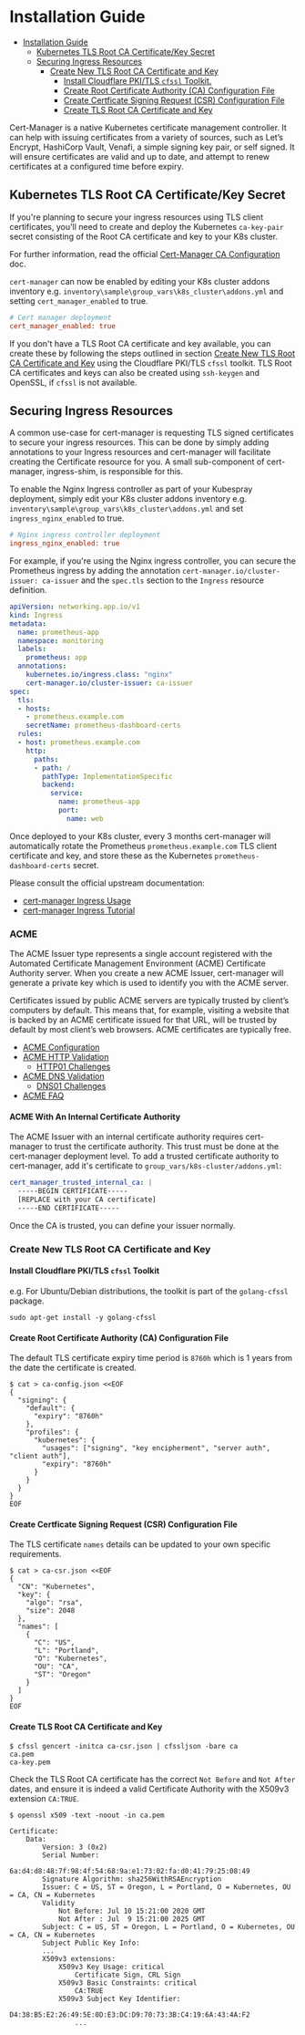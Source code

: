 # Installation Guide

- [Installation Guide](#installation-guide)
  - [Kubernetes TLS Root CA Certificate/Key Secret](#kubernetes-tls-root-ca-certificatekey-secret)
  - [Securing Ingress Resources](#securing-ingress-resources)
    - [Create New TLS Root CA Certificate and Key](#create-new-tls-root-ca-certificate-and-key)
      - [Install Cloudflare PKI/TLS `cfssl` Toolkit.](#install-cloudflare-pkitls-cfssl-toolkit)
      - [Create Root Certificate Authority (CA) Configuration File](#create-root-certificate-authority-ca-configuration-file)
      - [Create Certficate Signing Request (CSR) Configuration File](#create-certficate-signing-request-csr-configuration-file)
      - [Create TLS Root CA Certificate and Key](#create-tls-root-ca-certificate-and-key)

Cert-Manager is a native Kubernetes certificate management controller. It can help with issuing certificates from a variety of sources, such as Let’s Encrypt, HashiCorp Vault, Venafi, a simple signing key pair, or self signed. It will ensure certificates are valid and up to date, and attempt to renew certificates at a configured time before expiry.

## Kubernetes TLS Root CA Certificate/Key Secret

If you're planning to secure your ingress resources using TLS client certificates, you'll need to create and deploy the Kubernetes `ca-key-pair` secret consisting of the Root CA certificate and key to your K8s cluster.

For further information, read the official [Cert-Manager CA Configuration](https://cert-manager.io/docs/configuration/ca/) doc.

`cert-manager` can now be enabled by editing your K8s cluster addons inventory e.g. `inventory\sample\group_vars\k8s_cluster\addons.yml` and setting `cert_manager_enabled` to true.

```ini
# Cert manager deployment
cert_manager_enabled: true
```

If you don't have a TLS Root CA certificate and key available, you can create these by following the steps outlined in section [Create New TLS Root CA Certificate and Key](#create-new-tls-root-ca-certificate-and-key) using the Cloudflare PKI/TLS `cfssl` toolkit. TLS Root CA certificates and keys can also be created using `ssh-keygen` and OpenSSL, if `cfssl` is not available.

## Securing Ingress Resources

A common use-case for cert-manager is requesting TLS signed certificates to secure your ingress resources. This can be done by simply adding annotations to your Ingress resources and cert-manager will facilitate creating the Certificate resource for you. A small sub-component of cert-manager, ingress-shim, is responsible for this.

To enable the Nginx Ingress controller as part of your Kubespray deployment, simply edit your K8s cluster addons inventory e.g. `inventory\sample\group_vars\k8s_cluster\addons.yml` and set `ingress_nginx_enabled` to true.

```ini
# Nginx ingress controller deployment
ingress_nginx_enabled: true
```

For example, if you're using the Nginx ingress controller, you can secure the Prometheus ingress by adding the annotation `cert-manager.io/cluster-issuer: ca-issuer` and the `spec.tls` section to the `Ingress` resource definition.

```yaml
apiVersion: networking.app.io/v1
kind: Ingress
metadata:
  name: prometheus-app
  namespace: monitoring
  labels:
    prometheus: app
  annotations:
    kubernetes.io/ingress.class: "nginx"
    cert-manager.io/cluster-issuer: ca-issuer
spec:
  tls:
  - hosts:
    - prometheus.example.com
    secretName: prometheus-dashboard-certs
  rules:
  - host: prometheus.example.com
    http:
      paths:
      - path: /
        pathType: ImplementationSpecific
        backend:
          service:
            name: prometheus-app
            port:
              name: web
```

Once deployed to your K8s cluster, every 3 months cert-manager will automatically rotate the Prometheus `prometheus.example.com` TLS client certificate and key, and store these as the Kubernetes `prometheus-dashboard-certs` secret.

Please consult the official upstream documentation:

- [cert-manager Ingress Usage](https://cert-manager.io/v1.5-docs/usage/ingress/)
- [cert-manager Ingress Tutorial](https://cert-manager.io/v1.5-docs/tutorials/acme/ingress/#step-3-assign-a-dns-name)

### ACME

The ACME Issuer type represents a single account registered with the Automated Certificate Management Environment (ACME) Certificate Authority server. When you create a new ACME Issuer, cert-manager will generate a private key which is used to identify you with the ACME server.

Certificates issued by public ACME servers are typically trusted by client’s computers by default. This means that, for example, visiting a website that is backed by an ACME certificate issued for that URL, will be trusted by default by most client’s web browsers. ACME certificates are typically free.

- [ACME Configuration](https://cert-manager.io/v1.5-docs/configuration/acme/)
- [ACME HTTP Validation](https://cert-manager.io/v1.5-docs/tutorials/acme/http-validation/)
  - [HTTP01 Challenges](https://cert-manager.io/v1.5-docs/configuration/acme/http01/)
- [ACME DNS Validation](https://cert-manager.io/v1.5-docs/tutorials/acme/dns-validation/)
  - [DNS01 Challenges](https://cert-manager.io/v1.5-docs/configuration/acme/dns01/)
- [ACME FAQ](https://cert-manager.io/v1.5-docs/faq/acme/)

#### ACME With An Internal Certificate Authority

The ACME Issuer with an internal certificate authority requires cert-manager to trust the certificate authority. This trust must be done at the cert-manager deployment level.
To add a trusted certificate authority to cert-manager, add it's certificate to `group_vars/k8s-cluster/addons.yml`:

```yaml
cert_manager_trusted_internal_ca: |
  -----BEGIN CERTIFICATE-----
  [REPLACE with your CA certificate]
  -----END CERTIFICATE-----
```

Once the CA is trusted, you can define your issuer normally.

### Create New TLS Root CA Certificate and Key

#### Install Cloudflare PKI/TLS `cfssl` Toolkit

e.g. For Ubuntu/Debian distributions, the toolkit is part of the `golang-cfssl` package.

```shell
sudo apt-get install -y golang-cfssl
```

#### Create Root Certificate Authority (CA) Configuration File

The default TLS certificate expiry time period is `8760h` which is 1 years from the date the certificate is created.

```shell
$ cat > ca-config.json <<EOF
{
  "signing": {
    "default": {
      "expiry": "8760h"
    },
    "profiles": {
      "kubernetes": {
        "usages": ["signing", "key encipherment", "server auth", "client auth"],
        "expiry": "8760h"
      }
    }
  }
}
EOF
```

#### Create Certficate Signing Request (CSR) Configuration File

The TLS certificate `names` details can be updated to your own specific requirements.

```shell
$ cat > ca-csr.json <<EOF
{
  "CN": "Kubernetes",
  "key": {
    "algo": "rsa",
    "size": 2048
  },
  "names": [
    {
      "C": "US",
      "L": "Portland",
      "O": "Kubernetes",
      "OU": "CA",
      "ST": "Oregon"
    }
  ]
}
EOF
```

#### Create TLS Root CA Certificate and Key

```shell
$ cfssl gencert -initca ca-csr.json | cfssljson -bare ca
ca.pem
ca-key.pem
```

Check the TLS Root CA certificate has the correct `Not Before` and `Not After` dates, and ensure it is indeed a valid Certificate Authority with the X509v3 extension `CA:TRUE`.

```shell
$ openssl x509 -text -noout -in ca.pem

Certificate:
    Data:
        Version: 3 (0x2)
        Serial Number:
            6a:d4:d8:48:7f:98:4f:54:68:9a:e1:73:02:fa:d0:41:79:25:08:49
        Signature Algorithm: sha256WithRSAEncryption
        Issuer: C = US, ST = Oregon, L = Portland, O = Kubernetes, OU = CA, CN = Kubernetes
        Validity
            Not Before: Jul 10 15:21:00 2020 GMT
            Not After : Jul  9 15:21:00 2025 GMT
        Subject: C = US, ST = Oregon, L = Portland, O = Kubernetes, OU = CA, CN = Kubernetes
        Subject Public Key Info:
        ...
        X509v3 extensions:
            X509v3 Key Usage: critical
                Certificate Sign, CRL Sign
            X509v3 Basic Constraints: critical
                CA:TRUE
            X509v3 Subject Key Identifier:
                D4:38:B5:E2:26:49:5E:0D:E3:DC:D9:70:73:3B:C4:19:6A:43:4A:F2
                ...
```

